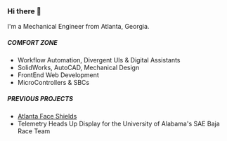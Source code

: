 ### Hi there 👋

I'm a Mechanical Engineer from Atlanta, Georgia. 

##### COMFORT ZONE

- Workflow Automation, Divergent UIs & Digital Assistants
- SolidWorks, AutoCAD, Mechanical Design
- FrontEnd Web Development
- MicroControllers & SBCs

##### PREVIOUS PROJECTS

- [Atlanta Face Shields](http://atlantafaceshields.com/index-old#cta)
- Telemetry Heads Up Display for the University of Alabama's SAE Baja Race Team
